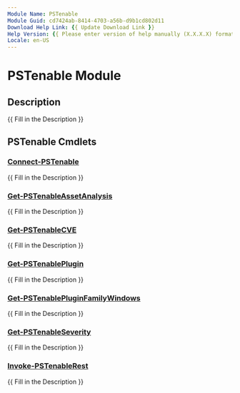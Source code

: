 ```yaml
---
Module Name: PSTenable
Module Guid: cd7424ab-8414-4703-a56b-d9b1cd802d11
Download Help Link: {{ Update Download Link }}
Help Version: {{ Please enter version of help manually (X.X.X.X) format }}
Locale: en-US
---
```


# PSTenable Module
## Description
{{ Fill in the Description }}

## PSTenable Cmdlets
### [Connect-PSTenable](Connect-PSTenable.md)
{{ Fill in the Description }}

### [Get-PSTenableAssetAnalysis](Get-PSTenableAssetAnalysis.md)
{{ Fill in the Description }}

### [Get-PSTenableCVE](Get-PSTenableCVE.md)
{{ Fill in the Description }}

### [Get-PSTenablePlugin](Get-PSTenablePlugin.md)
{{ Fill in the Description }}

### [Get-PSTenablePluginFamilyWindows](Get-PSTenablePluginFamilyWindows.md)
{{ Fill in the Description }}

### [Get-PSTenableSeverity](Get-PSTenableSeverity.md)
{{ Fill in the Description }}

### [Invoke-PSTenableRest](Invoke-PSTenableRest.md)
{{ Fill in the Description }}

